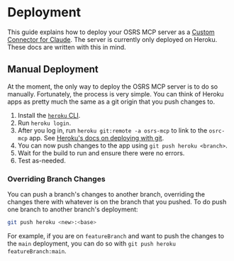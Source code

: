 # Deployment

This guide explains how to deploy your OSRS MCP server as a [Custom Connector for Claude](https://support.anthropic.com/en/articles/11175166-getting-started-with-custom-connectors-using-remote-mcp). The server is currently only deployed on Heroku. These docs are written with this in mind.

## Manual Deployment

At the moment, the only way to deploy the OSRS MCP server is to do so manually. Fortunately, the process is very simple. You can think of Heroku apps as pretty much the same as a git origin that you push changes to.

1. Install the [`heroku` CLI](https://devcenter.heroku.com/articles/heroku-cli).
2. Run `heroku login`.
3. After you log in, run `heroku git:remote -a osrs-mcp` to link to the `osrc-mcp` app. See [Heroku's docs on deploying with git](https://devcenter.heroku.com/articles/git).
4. You can now push changes to the app using `git push heroku <branch>`.
5. Wait for the build to run and ensure there were no errors.
6. Test as-needed.

### Overriding Branch Changes

You can push a branch's changes to another branch, overriding the changes there with whatever is on the branch that you pushed. To do push one branch to another branch's deployment:

```sh
git push heroku <new>:<base>
```

For example, if you are on `featureBranch` and want to push the changes to the `main` deployment, you can do so with `git push heroku featureBranch:main`.
